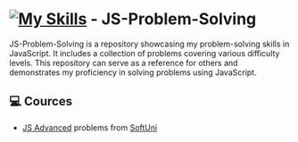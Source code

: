 # [![My Skills](https://skillicons.dev/icons?i=js)](https://skillicons.dev) - JS-Problem-Solving

JS-Problem-Solving is a repository showcasing my problem-solving skills in JavaScript. It includes a collection of problems covering various difficulty levels. This repository can serve as a reference for others and demonstrates my proficiency in solving problems using JavaScript.

## 💻 Cources
- [JS Advanced](https://github.com/danstoyanov/JS-Problem-Solving/tree/main/js-problems) problems from [SoftUni](https://softuni.bg/)
